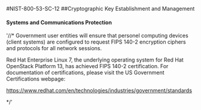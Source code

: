 #NIST-800-53-SC-12
##Cryptographic Key Establishment and Management

#### Systems and Communications Protection
'//*
Government user entities will ensure that personel computing devices
(client systems) are configured to request FIPS 140-2 encryption
ciphers and protocols for all network sessions.

Red Hat Enterprise Linux 7, the underlying operating system for
Red Hat OpenStack Platform 13, has achieved FIPS 140-2 certification. For documentation
of certifications, please visit the US Government Certifications
webpage:

https://www.redhat.com/en/technologies/industries/government/standards

*/'

